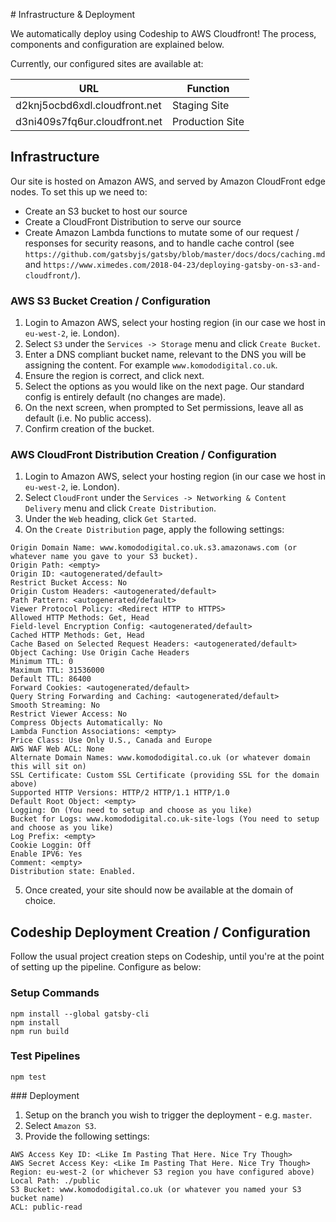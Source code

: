 # Infrastructure & Deployment

We automatically deploy using Codeship to AWS Cloudfront! The process, components and configuration are explained below.

Currently, our configured sites are available at:

URL                              | Function                                 
-------------------------------- | ---------------
d2knj5ocbd6xdl.cloudfront.net    | Staging Site
d3ni409s7fq6ur.cloudfront.net    | Production Site

## Infrastructure

Our site is hosted on Amazon AWS, and served by Amazon CloudFront edge nodes. To set this up we need to:

 - Create an S3 bucket to host our source
 - Create a CloudFront Distribution to serve our source
 - Create Amazon Lambda functions to mutate some of our request / responses for security reasons, and to handle cache control (see `https://github.com/gatsbyjs/gatsby/blob/master/docs/docs/caching.md` and `https://www.ximedes.com/2018-04-23/deploying-gatsby-on-s3-and-cloudfront/`).

### AWS S3 Bucket Creation / Configuration

1. Login to Amazon AWS, select your hosting region (in our case we host in `eu-west-2`, ie. London).
2. Select `S3` under the `Services -> Storage` menu and click `Create Bucket`.
3. Enter a DNS compliant bucket name, relevant to the DNS you will be assigning the content. For example `www.komododigital.co.uk`.
4. Ensure the region is correct, and click next.
5. Select the options as you would like on the next page. Our standard config is entirely default (no changes are made).
6. On the next screen, when prompted to Set permissions, leave all as default (i.e. No public access).
7. Confirm creation of the bucket.

### AWS CloudFront Distribution Creation / Configuration

1. Login to Amazon AWS, select your hosting region (in our case we host in `eu-west-2`, ie. London).
2. Select `CloudFront` under the `Services -> Networking & Content Delivery` menu and click `Create Distribution`.
3. Under the `Web` heading, click `Get Started`.
4. On the `Create Distribution` page, apply the following settings:

```
Origin Domain Name: www.komododigital.co.uk.s3.amazonaws.com (or whatever name you gave to your S3 bucket). 
Origin Path: <empty>
Origin ID: <autogenerated/default>
Restrict Bucket Access: No
Origin Custom Headers: <autogenerated/default>
Path Pattern: <autogenerated/default>
Viewer Protocol Policy: <Redirect HTTP to HTTPS>
Allowed HTTP Methods: Get, Head
Field-level Encryption Config: <autogenerated/default>
Cached HTTP Methods: Get, Head
Cache Based on Selected Request Headers: <autogenerated/default>
Object Caching: Use Origin Cache Headers
Minimum TTL: 0
Maximum TTL: 31536000
Default TTL: 86400
Forward Cookies: <autogenerated/default>
Query String Forwarding and Caching: <autogenerated/default>
Smooth Streaming: No
Restrict Viewer Access: No
Compress Objects Automatically: No
Lambda Function Associations: <empty>
Price Class: Use Only U.S., Canada and Europe
AWS WAF Web ACL: None
Alternate Domain Names: www.komododigital.co.uk (or whatever domain this will sit on)
SSL Certificate: Custom SSL Certificate (providing SSL for the domain above)
Supported HTTP Versions: HTTP/2 HTTP/1.1 HTTP/1.0
Default Root Object: <empty>
Logging: On (You need to setup and choose as you like)
Bucket for Logs: www.komododigital.co.uk-site-logs (You need to setup and choose as you like)
Log Prefix: <empty>
Cookie Loggin: Off
Enable IPV6: Yes
Comment: <empty>
Distribution state: Enabled.
```

5. Once created, your site should now be available at the domain of choice.

## Codeship Deployment Creation / Configuration

Follow the usual project creation steps on Codeship, until you're at the point of setting up the pipeline. Configure as below:

### Setup Commands

```
npm install --global gatsby-cli
npm install
npm run build
```

### Test Pipelines

```
npm test
```

### Deployment

1. Setup on the branch you wish to trigger the deployment - e.g. `master`.
2. Select `Amazon S3`.
3. Provide the following settings:

```
AWS Access Key ID: <Like Im Pasting That Here. Nice Try Though>
AWS Secret Access Key: <Like Im Pasting That Here. Nice Try Though>
Region: eu-west-2 (or whichever S3 region you have configured above)
Local Path: ./public
S3 Bucket: www.komododigital.co.uk (or whatever you named your S3 bucket name)
ACL: public-read
```